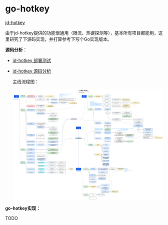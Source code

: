# go-hotkey

[jd-hotkey](https://gitee.com/jd-platform-opensource/hotkey)

由于jd-hotkey提供的功能很通用（限流、热键探测等），基本所有项目都能用，这里研究了下源码实现，并打算参考下写个Go实现版本。

**源码分析**：

+ [jd-hotkey 部署测试](docs/jd-hotkey.md)

+ [jd-hotkey 源码分析](docs/jd-hotkey.md)

  主线流程图：

  ![](docs/img/jd-hotkey-calltrace-workflow.png)

**go-hotkey实现：**

TODO